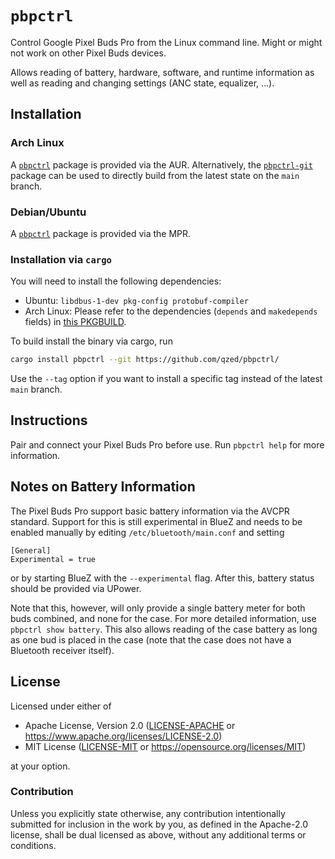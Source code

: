 # `pbpctrl`

Control Google Pixel Buds Pro from the Linux command line. Might or might not work on other Pixel Buds devices.

Allows reading of battery, hardware, software, and runtime information as well as reading and changing settings (ANC state, equalizer, ...). 


## Installation

### Arch Linux

A [`pbpctrl`](https://aur.archlinux.org/packages/pbpctrl) package is provided via the AUR.
Alternatively, the [`pbpctrl-git`](https://aur.archlinux.org/packages/pbpctrl-git) package can be used to directly build from the latest state on the `main` branch.

### Debian/Ubuntu

A [`pbpctrl`](https://mpr.makedeb.org/packages/pbpctrl) package is provided via the MPR.

### Installation via `cargo`

You will need to install the following dependencies:

- Ubuntu: `libdbus-1-dev pkg-config protobuf-compiler`
- Arch Linux: Please refer to the dependencies (`depends` and `makedepends` fields) in [this PKGBUILD](https://aur.archlinux.org/cgit/aur.git/tree/PKGBUILD?h=pbpctrl).

To build install the binary via cargo, run
```sh
cargo install pbpctrl --git https://github.com/qzed/pbpctrl/
```
Use the `--tag` option if you want to install a specific tag instead of the latest `main` branch.


## Instructions

Pair and connect your Pixel Buds Pro before use.
Run `pbpctrl help` for more information.


## Notes on Battery Information

The Pixel Buds Pro support basic battery information via the AVCPR standard.
Support for this is still experimental in BlueZ and needs to be enabled manually by editing `/etc/bluetooth/main.conf` and setting
```
[General]
Experimental = true
```
or by starting BlueZ with the `--experimental` flag.
After this, battery status should be provided via UPower.

Note that this, however, will only provide a single battery meter for both buds combined, and none for the case.
For more detailed information, use `pbpctrl show battery`.
This also allows reading of the case battery as long as one bud is placed in the case (note that the case does not have a Bluetooth receiver itself).


## License

Licensed under either of

- Apache License, Version 2.0 ([LICENSE-APACHE](LICENSE-APACHE) or https://www.apache.org/licenses/LICENSE-2.0)
- MIT License ([LICENSE-MIT](LICENSE-MIT) or https://opensource.org/licenses/MIT)

at your option.

### Contribution

Unless you explicitly state otherwise, any contribution intentionally submitted for inclusion in the work by you, as defined in the Apache-2.0 license, shall be dual licensed as above, without any additional terms or conditions.

